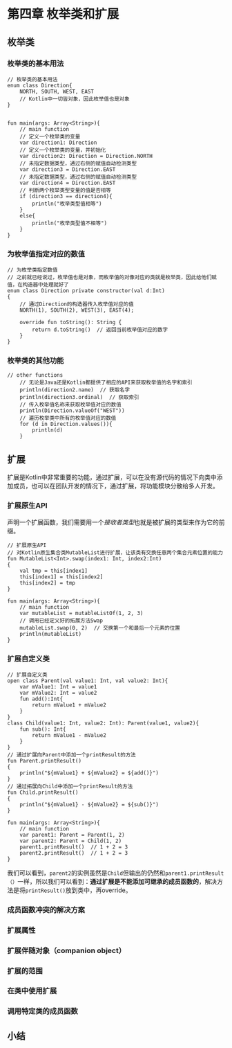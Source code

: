 # 第四章 枚举类和扩展
## 枚举类
### 枚举类的基本用法
```
// 枚举类的基本用法
enum class Direction{
    NORTH, SOUTH, WEST, EAST
    // Kotlin中一切皆对象，因此枚举值也是对象
}


fun main(args: Array<String>){
    // main function
    // 定义一个枚举类的变量
    var direction1: Direction
    // 定义一个枚举类的变量，并初始化
    var direction2: Direction = Direction.NORTH
    // 未指定数据类型，通过右侧的赋值自动检测类型
    var direction3 = Direction.EAST
    // 未指定数据类型，通过右侧的赋值自动检测类型
    var direction4 = Direction.EAST
    // 判断两个枚举类型变量的值是否相等
    if (direction3 == direction4){
        println("枚举类型值相等")
    }
    else{
        println("枚举类型值不相等")
    }
}
```
### 为枚举值指定对应的数值
```
// 为枚举类指定数值
// 之前就已经说过，枚举值也是对象，而枚举值的对像对应的类就是枚举类，因此给他们赋值，在构造器中处理就好了
enum class Direction private constructor(val d:Int)
{
    // 通过Direction的构造器传入枚举值对应的值
    NORTH(1), SOUTH(2), WEST(3), EAST(4);

    override fun toString(): String {
        return d.toString()  // 返回当前枚举值对应的数字
    }
}
```
### 枚举类的其他功能
```
// other functions
    // 无论是Java还是Kotlin都提供了相应的API来获取枚举值的名字和索引
    println(direction2.name)  // 获取名字
    println(direction3.ordinal)  // 获取索引
    // 传入枚举值名称来获取枚举值对应的数值
    println(Direction.valueOf("WEST"))
    // 遍历枚举类中所有的枚举值对应的数值
    for (d in Direction.values()){
        println(d)
    }
```
## 扩展
扩展是Kotlin中非常重要的功能，通过扩展，可以在没有源代码的情况下向类中添加成员，也可以在团队开发的情况下，通过扩展，将功能模块分散给多人开发。
### 扩展原生API
声明一个扩展函数，我们需要用一个*接收者类型*也就是被扩展的类型来作为它的前缀。
```
// 扩展原生API
// 对Kotlin原生集合类MutableList进行扩展，让该类有交换任意两个集合元素位置的能力
fun MutableList<Int>.swap(index1: Int, index2:Int)
{
    val tmp = this[index1]
    this[index1] = this[index2]
    this[index2] = tmp
}

fun main(args: Array<String>){
    // main function
    var mutableList = mutableListOf(1, 2, 3)
    // 调用已经定义好的拓展方法Swap
    mutableList.swap(0, 2)  // 交换第一个和最后一个元素的位置
    println(mutableList)
}
```
### 扩展自定义类
```
// 扩展自定义类
open class Parent(val value1: Int, val value2: Int){
    var mValue1: Int = value1
    var mValue2: Int = value2
    fun add():Int{
        return mValue1 + mValue2
    }
}
class Child(value1: Int, value2: Int): Parent(value1, value2){
    fun sub(): Int{
        return mValue1 - mValue2
    }
}
// 通过扩展向Parent中添加一个printResult的方法
fun Parent.printResult()
{
    println("${mValue1} + ${mValue2} = ${add()}")
}
// 通过拓展向Child中添加一个printResult的方法
fun Child.printResult()
{
    println("${mValue1} - ${mValue2} = ${sub()}")
}

fun main(args: Array<String>){
    // main function
    var parent1: Parent = Parent(1, 2)
    var parent2: Parent = Child(1, 2)
    parent1.printResult()  // 1 + 2 = 3 
    parent2.printResult()  // 1 + 2 = 3
}
```
我们可以看到，`parent2`的实例虽然是`Child`但输出的仍然和`parent1.printResult（）`一样，所以我们可以看到：**通过扩展是不能添加可继承的成员函数的**，解决方法是将`printResult()`放到类中，再override。
### 成员函数冲突的解决方案

### 扩展属性

### 扩展伴随对象（companion object）

### 扩展的范围

### 在类中使用扩展

### 调用特定类的成员函数

## 小结
